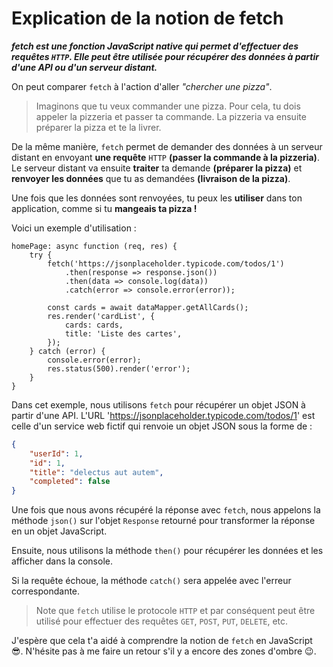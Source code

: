# Explication de la notion de fetch

**_fetch est une fonction JavaScript native qui permet d'effectuer des requêtes `HTTP`. Elle peut être utilisée pour récupérer des données à partir d'une API ou d'un serveur distant._**

On peut comparer `fetch` à l'action d'aller _"chercher une pizza"_.

> Imaginons que tu veux commander une pizza. Pour cela, tu dois appeler la pizzeria et passer ta commande. La pizzeria va ensuite préparer la pizza et te la livrer.

De la même manière, `fetch` permet de demander des données à un serveur distant en envoyant **une requête** `HTTP` **(passer la commande à la pizzeria)**. Le serveur distant va ensuite **traiter** ta demande **(préparer la pizza)** et **renvoyer les données** que tu as demandées **(livraison de la pizza)**.

Une fois que les données sont renvoyées, tu peux les **utiliser** dans ton application, comme si tu **mangeais ta pizza !**

Voici un exemple d'utilisation :

```
homePage: async function (req, res) {
    try {
        fetch('https://jsonplaceholder.typicode.com/todos/1')
            .then(response => response.json())
            .then(data => console.log(data))
            .catch(error => console.error(error));

        const cards = await dataMapper.getAllCards();
        res.render('cardList', {
            cards: cards,
            title: 'Liste des cartes',
        });
    } catch (error) {
        console.error(error);
        res.status(500).render('error');
    }
}

```

Dans cet exemple, nous utilisons `fetch` pour récupérer un objet JSON à partir d'une API. L'URL 'https://jsonplaceholder.typicode.com/todos/1' est celle d'un service web fictif qui renvoie un objet JSON sous la forme de :

```json
{
    "userId": 1,
    "id": 1,
    "title": "delectus aut autem",
    "completed": false
}
```

Une fois que nous avons récupéré la réponse avec `fetch`, nous appelons la méthode `json()` sur l'objet `Response` retourné pour transformer la réponse en un objet JavaScript.

Ensuite, nous utilisons la méthode `then()` pour récupérer les données et les afficher dans la console.

Si la requête échoue, la méthode `catch()` sera appelée avec l'erreur correspondante.

> Note que `fetch` utilise le protocole `HTTP` et par conséquent peut être utilisé pour effectuer des requêtes `GET`, `POST`, `PUT`, `DELETE`, etc.

J'espère que cela t'a aidé à comprendre la notion de `fetch` en JavaScript :sunglasses:. N'hésite pas à me faire un retour s'il y a encore des zones d'ombre :wink:.
